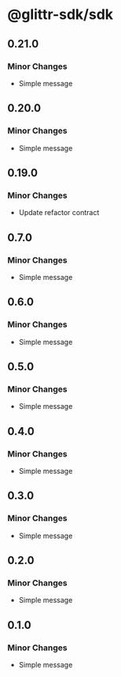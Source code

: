 # @glittr-sdk/sdk

## 0.21.0

### Minor Changes

- Simple message

## 0.20.0

### Minor Changes

- Simple message

## 0.19.0

### Minor Changes

- Update refactor contract

## 0.7.0

### Minor Changes

- Simple message

## 0.6.0

### Minor Changes

- Simple message

## 0.5.0

### Minor Changes

- Simple message

## 0.4.0

### Minor Changes

- Simple message

## 0.3.0

### Minor Changes

- Simple message

## 0.2.0

### Minor Changes

- Simple message

## 0.1.0

### Minor Changes

- Simple message
